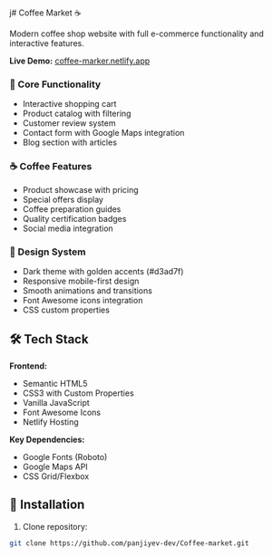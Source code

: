 j# Coffee Market ☕

Modern coffee shop website with full e-commerce functionality and interactive features.

**Live Demo:** [coffee-marker.netlify.app](https://coffee-marker.netlify.app/)


### 🛒 Core Functionality
- Interactive shopping cart
- Product catalog with filtering
- Customer review system
- Contact form with Google Maps integration
- Blog section with articles

### ☕ Coffee Features
- Product showcase with pricing
- Special offers display
- Coffee preparation guides
- Quality certification badges
- Social media integration

### 🎨 Design System
- Dark theme with golden accents (#d3ad7f)
- Responsive mobile-first design
- Smooth animations and transitions
- Font Awesome icons integration
- CSS custom properties

## 🛠️ Tech Stack

**Frontend:**
- Semantic HTML5
- CSS3 with Custom Properties
- Vanilla JavaScript
- Font Awesome Icons
- Netlify Hosting

**Key Dependencies:**
- Google Fonts (Roboto)
- Google Maps API
- CSS Grid/Flexbox

## 🚀 Installation

1. Clone repository:
```bash
git clone https://github.com/panjiyev-dev/Coffee-market.git

